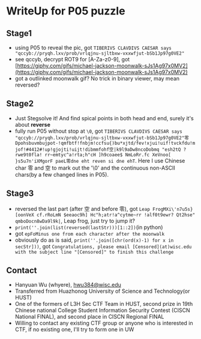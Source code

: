 # WriteUp for P05 puzzle

## Stage1

* using P05 to reveal the pic, got `TIBERIVS CLAVDIVS CAESAR says "qccyb://pryqh.lxv/prob/vrlqjnu-sjltbxw-vxxwfjut-bSb1Jp97g0VE2"`
* see qccyb, decrypt ROT9 for [A-Za-z0-9], got [https://giphy.com/gifs/michael-jackson-moonwalk-sJs1Ag97x0MV2](https://giphy.com/gifs/michael-jackson-moonwalk-sJs1Ag97x0MV2)
* got a outlinked moonwalk gif? No trick in binary viewer, may mean reversed?

## Stage2

* Just Stegsolve it! And find spical points in both head and end, surely it's about **reverse**
* fully run P05 without stop at `\0`, got `TIBERIVS CLAVDIVS CAESAR says "qccyb://pryqh.lxv/prob/vrlqjnu-sjltbxw-vxxwfjut-bSb1Jp97g0VE2"零Dpohsbuvmbujpot-!qmfbtf!fnbjm!ccfsu{)bu*xjtd/fev!xjui!uif!tvckfdu!mjof!#4412#!up!gjojti!uijt!dibmmfohf空|k9l9aDw8ncoDobmq "esh2tQ ?rwe9t0fla! rr~emtyc^a!rta;h"cH ]h9coaee$ NmLoRr.fc XeVnoo[ }s5u7n'iXMgorF paeL零dne eht reven si dne ehT`. Here I use Chinese char 零 and 空 to mark out the '\0' and the continuous non-ASCII chars(by a few changed lines in P05).

## Stage3

* reversed the last part (after 空 and before 零), got `Leap FrogMXi\'n7u5s} [oonVeX cf.rRoLmN $eeaoc9h] Hc"h;atr!a^cytme~rr !alf0t9ewr? Qt2hse" qmboDocn8wDa9l9k|`, Leap frog, just try to jump it?
* `print(''.join(list(reversed(lastStr)))[1::2])`(in python)
* got `epFoMinus one from each character after the moonwalk`
* obviously do as is said, `print(''.join([chr(ord(x)-1) for x in secStr]))`, got `Congratulations, please email [Censored](at)wisc.edu with the subject line "[Censored]" to finish this challenge`

## Contact

* Hanyuan Wu (whyere), hwu384@wisc.edu
* Transferred from Huazhonog University of Science and Technology(or HUST)
* One of the formers of L3H Sec CTF Team in HUST, second prize in 19th Chinese national College Student Information Security Contest (CISCN National FINAL), and second place in CISCN Regional FINAL
* Willing to contact any existing CTF group or anyone who is interested in CTF, if no existing one, I'll try to form one in UW

